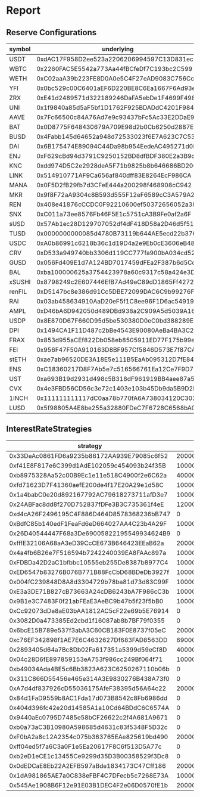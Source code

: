# Report

## Reserve Configurations

| symbol | underlying | aToken | stableDebtToken | variableDebtToken | decimals | ltv | liquidationThreshold | liquidationBonus | reserveFactor | usageAsCollateralEnabled | borrowingEnabled | stableBorrowRateEnabled | interestRateStrategy | isActive | isFrozen | baseStableBorrowRate |
|---|---|---|---|---|---|---|---|---|---|---|---|---|---|---|---|---|
| USDT | 0xdAC17F958D2ee523a2206206994597C13D831ec7 | 0x3Ed3B47Dd13EC9a98b44e6204A523E766B225811 | 0xe91D55AB2240594855aBd11b3faAE801Fd4c4687 | 0x531842cEbbdD378f8ee36D171d6cC9C4fcf475Ec | 6 | 0 | 0 | 0 | 1000 | false | true | true | 0x33DeAc0861FD6a9235b86172AA939E79085c6f52 | true | false | 100000000000000000000000000 |
| WBTC | 0x2260FAC5E5542a773Aa44fBCfeDf7C193bc2C599 | 0x9ff58f4fFB29fA2266Ab25e75e2A8b3503311656 | 0x51B039b9AFE64B78758f8Ef091211b5387eA717c | 0x9c39809Dec7F95F5e0713634a4D0701329B3b4d2 | 8 | 7200 | 8200 | 10500 | 2000 | true | true | true | 0xf41E8F817e6C399d1AdE102059c454093b24f35B | true | false | 30000000000000000000000000 |
| WETH | 0xC02aaA39b223FE8D0A0e5C4F27eAD9083C756Cc2 | 0x030bA81f1c18d280636F32af80b9AAd02Cf0854e | 0x4e977830ba4bd783C0BB7F15d3e243f73FF57121 | 0xF63B34710400CAd3e044cFfDcAb00a0f32E33eCf | 18 | 8250 | 8600 | 10500 | 1500 | true | true | true | 0xb8975328Aa52c00B9Ec1e11e518C4900f2e6C62a | true | false | 30000000000000000000000000 |
| YFI | 0x0bc529c00C6401aEF6D220BE8C6Ea1667F6Ad93e | 0x5165d24277cD063F5ac44Efd447B27025e888f37 | 0xca823F78C2Dd38993284bb42Ba9b14152082F7BD | 0x7EbD09022Be45AD993BAA1CEc61166Fcc8644d97 | 18 | 5000 | 6500 | 10750 | 2000 | true | true | false | 0xfd71623D7F41360aefE200de4f17E20A29e1d58C | true | true | 0 |
| ZRX | 0xE41d2489571d322189246DaFA5ebDe1F4699F498 | 0xDf7FF54aAcAcbFf42dfe29DD6144A69b629f8C9e | 0x071B4323a24E73A5afeEbe34118Cd21B8FAAF7C3 | 0x85791D117A392097590bDeD3bD5abB8d5A20491A | 18 | 5500 | 6500 | 10750 | 2000 | true | false | true | 0x1a4babC0e20d892167792AC79618273711afD3e7 | true | true | 30000000000000000000000000 |
| UNI | 0x1f9840a85d5aF5bf1D1762F925BDADdC4201F984 | 0xB9D7CB55f463405CDfBe4E90a6D2Df01C2B92BF1 | 0xD939F7430dC8D5a427f156dE1012A56C18AcB6Aa | 0x5BdB050A92CADcCfCDcCCBFC17204a1C9cC0Ab73 | 18 | 6500 | 7700 | 10900 | 2000 | true | false | false | 0x24ABFac8dd8f270D752837fDFe3B3C735361f4eE | true | false | 0 |
| AAVE | 0x7Fc66500c84A76Ad7e9c93437bFc5Ac33E2DDaE9 | 0xFFC97d72E13E01096502Cb8Eb52dEe56f74DAD7B | 0x079D6a3E844BcECf5720478A718Edb6575362C5f | 0xF7DBA49d571745D9d7fcb56225B05BEA803EBf3C | 18 | 6600 | 7300 | 10750 | 0 | true | false | false | 0xd4cA26F2496195C4F886D464D8578368236bB747 | true | false | 0 |
| BAT | 0x0D8775F648430679A709E98d2b0Cb6250d2887EF | 0x05Ec93c0365baAeAbF7AefFb0972ea7ECdD39CF1 | 0x277f8676FAcf4dAA5a6EA38ba511B7F65AA02f9F | 0xfc218A6Dfe6901CB34B1a5281FC6f1b8e7E56877 | 18 | 6500 | 7000 | 10750 | 2000 | true | false | true | 0xBdfC85b140edF1FeaFd6eD664027AA4C23b4A29F | true | true | 30000000000000000000000000 |
| BUSD | 0x4Fabb145d64652a948d72533023f6E7A623C7C53 | 0xA361718326c15715591c299427c62086F69923D9 | 0x4A7A63909A72D268b1D8a93a9395d098688e0e5C | 0xbA429f7011c9fa04cDd46a2Da24dc0FF0aC6099c | 18 | 0 | 0 | 0 | 1000 | false | true | false | 0x26D40544447F68a3De69005822195549934624B9 | true | true | 0 |
| DAI | 0x6B175474E89094C44Da98b954EedeAC495271d0F | 0x028171bCA77440897B824Ca71D1c56caC55b68A3 | 0x778A13D3eeb110A4f7bb6529F99c000119a08E92 | 0x6C3c78838c761c6Ac7bE9F59fe808ea2A6E4379d | 18 | 7500 | 8700 | 10400 | 1000 | true | true | true | 0xfffE32106A68aA3eD39CcCE673B646423EEaB62a | true | false | 100000000000000000000000000 |
| ENJ | 0xF629cBd94d3791C9250152BD8dfBDF380E2a3B9c | 0xaC6Df26a590F08dcC95D5a4705ae8abbc88509Ef | 0x943DcCA156b5312Aa24c1a08769D67FEce4ac14C | 0x38995F292a6E31b78203254fE1cdd5Ca1010A446 | 18 | 6000 | 6700 | 10600 | 2000 | true | true | true | 0x4a4fb6B26e7F516594b7242240039EA8FAAc897a | true | true | 0 |
| KNC | 0xdd974D5C2e2928deA5F71b9825b8b646686BD200 | 0x39C6b3e42d6A679d7D776778Fe880BC9487C2EDA | 0x9915dfb872778B2890a117DA1F35F335eb06B54f | 0x6B05D1c608015Ccb8e205A690cB86773A96F39f1 | 18 | 6000 | 7000 | 11000 | 2000 | true | true | true | 0xFDBDa42D2aC1bfbbc10555eb255De8387b8977C4 | true | true | 30000000000000000000000000 |
| LINK | 0x514910771AF9Ca656af840dff83E8264EcF986CA | 0xa06bC25B5805d5F8d82847D191Cb4Af5A3e873E0 | 0xFB4AEc4Cc858F2539EBd3D37f2a43eAe5b15b98a | 0x0b8f12b1788BFdE65Aa1ca52E3e9F3Ba401be16D | 18 | 7000 | 8300 | 10700 | 2000 | true | false | true | 0xED6547b83276B076B771B88FcCbD68BDeDb3927f | true | false | 30000000000000000000000000 |
| MANA | 0x0F5D2fB29fb7d3CFeE444a200298f468908cC942 | 0xa685a61171bb30d4072B338c80Cb7b2c865c873E | 0xD86C74eA2224f4B8591560652b50035E4e5c0a3b | 0x0A68976301e46Ca6Ce7410DB28883E309EA0D352 | 18 | 6150 | 7500 | 10750 | 3500 | true | true | true | 0x004fC239848D8A8d3304729b78ba81d73d83C99F | true | true | 30000000000000000000000000 |
| MKR | 0x9f8F72aA9304c8B593d555F12eF6589cC3A579A2 | 0xc713e5E149D5D0715DcD1c156a020976e7E56B88 | 0xC01C8E4b12a89456a9fD4e4e75B72546Bf53f0B5 | 0xba728eAd5e496BE00DCF66F650b6d7758eCB50f8 | 18 | 6200 | 6700 | 10750 | 2000 | true | false | true | 0xE3a3DE71B827cB73663A24cDB6243bA7F986cC3b | true | false | 30000000000000000000000000 |
| REN | 0x408e41876cCCDC0F92210600ef50372656052a38 | 0xCC12AbE4ff81c9378D670De1b57F8e0Dd228D77a | 0x3356Ec1eFA75d9D150Da1EC7d944D9EDf73703B7 | 0xcd9D82d33bd737De215cDac57FE2F7f04DF77FE0 | 18 | 5500 | 6000 | 10750 | 2000 | true | false | true | 0x9B1e3C7483F0f21abFEaE3AeBC9b47b5f23f5bB0 | true | true | 0 |
| SNX | 0xC011a73ee8576Fb46F5E1c5751cA3B9Fe0af2a6F | 0x35f6B052C598d933D69A4EEC4D04c73A191fE6c2 | 0x8575c8ae70bDB71606A53AeA1c6789cB0fBF3166 | 0x267EB8Cf715455517F9BD5834AeAE3CeA1EBdbD8 | 18 | 4600 | 6200 | 10750 | 3500 | true | false | false | 0xCc92073dDe8aE03bAA1812AC5cF22e69b5E76914 | true | false | 0 |
| sUSD | 0x57Ab1ec28D129707052df4dF418D58a2D46d5f51 | 0x6C5024Cd4F8A59110119C56f8933403A539555EB | 0x30B0f7324feDF89d8eff397275F8983397eFe4af | 0xdC6a3Ab17299D9C2A412B0e0a4C1f55446AE0817 | 18 | 0 | 0 | 0 | 2000 | false | true | false | 0x3082D0a473385Ed2cbd1f16087ab8b7BF79f0355 | true | false | 0 |
| TUSD | 0x0000000000085d4780B73119b644AE5ecd22b376 | 0x101cc05f4A51C0319f570d5E146a8C625198e636 | 0x7f38d60D94652072b2C44a18c0e14A481EC3C0dd | 0x01C0eb1f8c6F1C1bF74ae028697ce7AA2a8b0E92 | 18 | 8000 | 8250 | 10500 | 500 | true | true | true | 0x6bcE15B789e537f3abA3C60CB183F0E8737f05eC | true | false | 100000000000000000000000000 |
| USDC | 0xA0b86991c6218b36c1d19D4a2e9Eb0cE3606eB48 | 0xBcca60bB61934080951369a648Fb03DF4F96263C | 0xE4922afAB0BbaDd8ab2a88E0C79d884Ad337fcA6 | 0x619beb58998eD2278e08620f97007e1116D5D25b | 6 | 8000 | 8750 | 10450 | 1000 | true | true | true | 0xc76EF342898f1AE7E6C4632627Df683FAD8563DD | true | false | 90000000000000000000000000 |
| CRV | 0xD533a949740bb3306d119CC777fa900bA034cd52 | 0x8dAE6Cb04688C62d939ed9B68d32Bc62e49970b1 | 0x9288059a74f589C919c7Cf1Db433251CdFEB874B | 0x00ad8eBF64F141f1C81e9f8f792d3d1631c6c684 | 18 | 5200 | 5800 | 10800 | 2000 | true | false | false | 0xE3a3DE71B827cB73663A24cDB6243bA7F986cC3b | true | false | 30000000000000000000000000 |
| GUSD | 0x056Fd409E1d7A124BD7017459dFEa2F387b6d5Cd | 0xD37EE7e4f452C6638c96536e68090De8cBcdb583 | 0xf8aC64ec6Ff8E0028b37EB89772d21865321bCe0 | 0x279AF5b99540c1A3A7E3CDd326e19659401eF99e | 2 | 0 | 0 | 0 | 1000 | false | true | false | 0x2893405d64a7Bc8Db02Fa617351a5399d59eCf8D | true | false | 40000000000000000000000000 |
| BAL | 0xba100000625a3754423978a60c9317c58a424e3D | 0x272F97b7a56a387aE942350bBC7Df5700f8a4576 | 0xe569d31590307d05DA3812964F1eDd551D665a0b | 0x13210D4Fe0d5402bd7Ecbc4B5bC5cFcA3b71adB0 | 18 | 6500 | 7000 | 10800 | 2000 | true | false | false | 0x04c28D6fE897859153eA753f986cc249Bf064f71 | true | true | 30000000000000000000000000 |
| xSUSHI | 0x8798249c2E607446EfB7Ad49eC89dD1865Ff4272 | 0xF256CC7847E919FAc9B808cC216cAc87CCF2f47a | 0x73Bfb81D7dbA75C904f430eA8BAe82DB0D41187B | 0xfAFEDF95E21184E3d880bd56D4806c4b8d31c69A | 18 | 5000 | 6500 | 10850 | 3500 | true | false | false | 0xb49034Ada4BE5c6Bb3823A623C6250267110b06b | true | true | 0 |
| renFIL | 0xD5147bc8e386d91Cc5DBE72099DAC6C9b99276F5 | 0x514cd6756CCBe28772d4Cb81bC3156BA9d1744aa | 0xcAad05C49E14075077915cB5C820EB3245aFb950 | 0x348e2eBD5E962854871874E444F4122399c02755 | 18 | 0 | 0 | 0 | 3500 | false | true | false | 0x311C866D55456e465e314A3E9830276B438A73f0 | true | true | 0 |
| RAI | 0x03ab458634910AaD20eF5f1C8ee96F1D6ac54919 | 0xc9BC48c72154ef3e5425641a3c747242112a46AF | 0x9C72B8476C33AE214ee3e8C20F0bc28496a62032 | 0xB5385132EE8321977FfF44b60cDE9fE9AB0B4e6b | 18 | 0 | 0 | 0 | 2000 | false | true | false | 0xA7d4df837926cD55036175AfeF38395d56A64c22 | true | true | 0 |
| AMPL | 0xD46bA6D942050d489DBd938a2C909A5d5039A161 | 0x1E6bb68Acec8fefBD87D192bE09bb274170a0548 | 0x18152C9f77DAdc737006e9430dB913159645fa87 | 0xf013D90E4e4E3Baf420dFea60735e75dbd42f1e1 | 9 | 0 | 0 | 0 | 1000 | false | true | false | 0x84d1FaD9559b8AC1Fda17d073B8542c8Fb6986dd | true | true | 0 |
| USDP | 0x8E870D67F660D95d5be530380D0eC0bd388289E1 | 0x2e8F4bdbE3d47d7d7DE490437AeA9915D930F1A3 | 0x2387119bc85A74e0BBcbe190d80676CB16F10D4F | 0xFDb93B3b10936cf81FA59A02A7523B6e2149b2B7 | 18 | 0 | 0 | 0 | 1000 | false | true | false | 0x404d396fc42e20d14585A1a10Cd64BDdC6C6574A | true | false | 0 |
| DPI | 0x1494CA1F11D487c2bBe4543E90080AeBa4BA3C2b | 0x6F634c6135D2EBD550000ac92F494F9CB8183dAe | 0xa3953F07f389d719F99FC378ebDb9276177d8A6e | 0x4dDff5885a67E4EffeC55875a3977D7E60F82ae0 | 18 | 6500 | 7000 | 10750 | 2000 | true | false | false | 0x9440aEc0795D7485e58bCF26622c2f4A681A9671 | true | false | 0 |
| FRAX | 0x853d955aCEf822Db058eb8505911ED77F175b99e | 0xd4937682df3C8aEF4FE912A96A74121C0829E664 | 0x3916e3B6c84b161df1b2733dFfc9569a1dA710c2 | 0xfE8F19B17fFeF0fDbfe2671F248903055AFAA8Ca | 18 | 0 | 0 | 0 | 2000 | false | true | false | 0xb0a73aC3B10980A598685d4631c83f5348F5D32c | true | false | 0 |
| FEI | 0x956F47F50A910163D8BF957Cf5846D573E7f87CA | 0x683923dB55Fead99A79Fa01A27EeC3cB19679cC3 | 0xd89cF9E8A858F8B4b31Faf793505e112d6c17449 | 0xC2e10006AccAb7B45D9184FcF5b7EC7763f5BaAe | 18 | 6500 | 7500 | 10650 | 9900 | true | true | false | 0xF0bA2a8c12A2354c075b363765EAe825619bd490 | true | true | 0 |
| stETH | 0xae7ab96520DE3A18E5e111B5EaAb095312D7fE84 | 0x1982b2F5814301d4e9a8b0201555376e62F82428 | 0x66457616Dd8489dF5D0AFD8678F4A260088aAF55 | 0xA9DEAc9f00Dc4310c35603FCD9D34d1A750f81Db | 18 | 7200 | 8300 | 10700 | 1000 | true | false | false | 0xff04ed5f7a6C3a0F1e5Ea20617F8C6f513D5A77c | true | false | 0 |
| ENS | 0xC18360217D8F7Ab5e7c516566761Ea12Ce7F9D72 | 0x9a14e23A58edf4EFDcB360f68cd1b95ce2081a2F | 0x34441FFD1948E49dC7a607882D0c38Efd0083815 | 0x176808047cc9b7A2C9AE202c593ED42dDD7C0D13 | 18 | 4700 | 5700 | 10800 | 2000 | true | false | false | 0xb2eD1eCE1c13455Ce9299d35D3B00358529f3Dc8 | true | false | 0 |
| UST | 0xa693B19d2931d498c5B318dF961919BB4aee87a5 | 0xc2e2152647F4C26028482Efaf64b2Aa28779EFC4 | 0x7FDbfB0412700D94403c42cA3CAEeeA183F07B26 | 0xaf32001cf2E66C4C3af4205F6EA77112AA4160FE | 6 | 0 | 0 | 0 | 2000 | false | true | false | 0x0dEDCaE8Eb22A2EFB597aBde1834173C47Cff186 | true | true | 0 |
| CVX | 0x4e3FBD56CD56c3e72c1403e103b45Db9da5B9D2B | 0x952749E07d7157bb9644A894dFAF3Bad5eF6D918 | 0xB01Eb1cE1Da06179136D561766fc2d609C5F55Eb | 0x4Ae5E4409C6Dbc84A00f9f89e4ba096603fb7d50 | 18 | 3500 | 4500 | 10850 | 2000 | true | false | false | 0x1dA981865AE7a0C838eFBF4C7DFecb5c7268E73A | true | true | 0 |
| 1INCH | 0x111111111117dC0aa78b770fA6A738034120C302 | 0xB29130CBcC3F791f077eAdE0266168E808E5151e | 0x1278d6ED804d59d2d18a5Aa5638DfD591A79aF0a | 0xD7896C1B9b4455aFf31473908eB15796ad2295DA | 18 | 4000 | 5000 | 10850 | 2000 | true | false | false | 0xb2eD1eCE1c13455Ce9299d35D3B00358529f3Dc8 | true | false | 0 |
| LUSD | 0x5f98805A4E8be255a32880FDeC7F6728C6568bA0 | 0xce1871f791548600cb59efbefFC9c38719142079 | 0x39f010127274b2dBdB770B45e1de54d974974526 | 0x411066489AB40442d6Fc215aD7c64224120D33F2 | 18 | 0 | 0 | 0 | 1000 | false | true | true | 0x545Ae1908B6F12e91E03B1DEC4F2e06D0570fE1b | true | false | 100000000000000000000000000 |


## InterestRateStrategies

| strategy | getStableRateSlope1 | getStableRateSlope2 | getBaseVariableBorrowRate | getVariableRateSlope1 | getVariableRateSlope2 | optimalUtilizationRatio | excessUtilizationRatio |
|---|---|---|---|---|---|---|---|
| 0x33DeAc0861FD6a9235b86172AA939E79085c6f52 | 20000000000000000000000000 | 750000000000000000000000000 | 0 | 40000000000000000000000000 | 750000000000000000000000000 | 800000000000000000000000000 | 200000000000000000000000000 |
| 0xf41E8F817e6C399d1AdE102059c454093b24f35B | 100000000000000000000000000 | 3000000000000000000000000000 | 0 | 80000000000000000000000000 | 3000000000000000000000000000 | 650000000000000000000000000 | 350000000000000000000000000 |
| 0xb8975328Aa52c00B9Ec1e11e518C4900f2e6C62a | 40000000000000000000000000 | 800000000000000000000000000 | 10000000000000000000000000 | 38000000000000000000000000 | 800000000000000000000000000 | 800000000000000000000000000 | 200000000000000000000000000 |
| 0xfd71623D7F41360aefE200de4f17E20A29e1d58C | 100000000000000000000000000 | 3000000000000000000000000000 | 0 | 70000000000000000000000000 | 3000000000000000000000000000 | 450000000000000000000000000 | 550000000000000000000000000 |
| 0x1a4babC0e20d892167792AC79618273711afD3e7 | 100000000000000000000000000 | 3000000000000000000000000000 | 0 | 70000000000000000000000000 | 3000000000000000000000000000 | 450000000000000000000000000 | 550000000000000000000000000 |
| 0x24ABFac8dd8f270D752837fDFe3B3C735361f4eE | 120000000000000000000000000 | 3000000000000000000000000000 | 0 | 70000000000000000000000000 | 3000000000000000000000000000 | 450000000000000000000000000 | 550000000000000000000000000 |
| 0xd4cA26F2496195C4F886D464D8578368236bB747 | 0 | 0 | 0 | 0 | 0 | 450000000000000000000000000 | 550000000000000000000000000 |
| 0xBdfC85b140edF1FeaFd6eD664027AA4C23b4A29F | 100000000000000000000000000 | 3000000000000000000000000000 | 0 | 70000000000000000000000000 | 3000000000000000000000000000 | 450000000000000000000000000 | 550000000000000000000000000 |
| 0x26D40544447F68a3De69005822195549934624B9 | 0 | 0 | 0 | 40000000000000000000000000 | 1000000000000000000000000000 | 800000000000000000000000000 | 200000000000000000000000000 |
| 0xfffE32106A68aA3eD39CcCE673B646423EEaB62a | 20000000000000000000000000 | 750000000000000000000000000 | 0 | 40000000000000000000000000 | 750000000000000000000000000 | 800000000000000000000000000 | 200000000000000000000000000 |
| 0x4a4fb6B26e7F516594b7242240039EA8FAAc897a | 100000000000000000000000000 | 3000000000000000000000000000 | 0 | 70000000000000000000000000 | 3000000000000000000000000000 | 450000000000000000000000000 | 550000000000000000000000000 |
| 0xFDBDa42D2aC1bfbbc10555eb255De8387b8977C4 | 100000000000000000000000000 | 3000000000000000000000000000 | 0 | 80000000000000000000000000 | 3000000000000000000000000000 | 650000000000000000000000000 | 350000000000000000000000000 |
| 0xED6547b83276B076B771B88FcCbD68BDeDb3927f | 100000000000000000000000000 | 3000000000000000000000000000 | 0 | 70000000000000000000000000 | 3000000000000000000000000000 | 450000000000000000000000000 | 550000000000000000000000000 |
| 0x004fC239848D8A8d3304729b78ba81d73d83C99F | 100000000000000000000000000 | 3000000000000000000000000000 | 0 | 70000000000000000000000000 | 3000000000000000000000000000 | 450000000000000000000000000 | 550000000000000000000000000 |
| 0xE3a3DE71B827cB73663A24cDB6243bA7F986cC3b | 100000000000000000000000000 | 3000000000000000000000000000 | 0 | 70000000000000000000000000 | 3000000000000000000000000000 | 450000000000000000000000000 | 550000000000000000000000000 |
| 0x9B1e3C7483F0f21abFEaE3AeBC9b47b5f23f5bB0 | 100000000000000000000000000 | 3000000000000000000000000000 | 0 | 70000000000000000000000000 | 3000000000000000000000000000 | 450000000000000000000000000 | 550000000000000000000000000 |
| 0xCc92073dDe8aE03bAA1812AC5cF22e69b5E76914 | 0 | 0 | 30000000000000000000000000 | 120000000000000000000000000 | 1000000000000000000000000000 | 800000000000000000000000000 | 200000000000000000000000000 |
| 0x3082D0a473385Ed2cbd1f16087ab8b7BF79f0355 | 0 | 0 | 0 | 40000000000000000000000000 | 1000000000000000000000000000 | 800000000000000000000000000 | 200000000000000000000000000 |
| 0x6bcE15B789e537f3abA3C60CB183F0E8737f05eC | 20000000000000000000000000 | 1000000000000000000000000000 | 0 | 40000000000000000000000000 | 1000000000000000000000000000 | 800000000000000000000000000 | 200000000000000000000000000 |
| 0xc76EF342898f1AE7E6C4632627Df683FAD8563DD | 690000000000000000000000000 | 600000000000000000000000000 | 0 | 420000000000000000000000000 | 600000000000000000000000000 | 690000000000000000000000000 | 310000000000000000000000000 |
| 0x2893405d64a7Bc8Db02Fa617351a5399d59eCf8D | 40000000000000000000000000 | 1000000000000000000000000000 | 0 | 40000000000000000000000000 | 1000000000000000000000000000 | 800000000000000000000000000 | 200000000000000000000000000 |
| 0x04c28D6fE897859153eA753f986cc249Bf064f71 | 100000000000000000000000000 | 3000000000000000000000000000 | 30000000000000000000000000 | 140000000000000000000000000 | 1500000000000000000000000000 | 800000000000000000000000000 | 200000000000000000000000000 |
| 0xb49034Ada4BE5c6Bb3823A623C6250267110b06b | 0 | 0 | 0 | 70000000000000000000000000 | 3000000000000000000000000000 | 450000000000000000000000000 | 550000000000000000000000000 |
| 0x311C866D55456e465e314A3E9830276B438A73f0 | 0 | 0 | 0 | 0 | 0 | 0 | 0 |
| 0xA7d4df837926cD55036175AfeF38395d56A64c22 | 20000000000000000000000000 | 750000000000000000000000000 | 0 | 40000000000000000000000000 | 750000000000000000000000000 | 800000000000000000000000000 | 200000000000000000000000000 |
| 0x84d1FaD9559b8AC1Fda17d073B8542c8Fb6986dd | 0 | 0 | 10000000000000000000000000 | 20000000000000000000000000 | 7500000000000000000000000000 | 800000000000000000000000000 | 200000000000000000000000000 |
| 0x404d396fc42e20d14585A1a10Cd64BDdC6C6574A | 0 | 0 | 0 | 40000000000000000000000000 | 600000000000000000000000000 | 900000000000000000000000000 | 100000000000000000000000000 |
| 0x9440aEc0795D7485e58bCF26622c2f4A681A9671 | 0 | 0 | 0 | 70000000000000000000000000 | 3000000000000000000000000000 | 500000000000000000000000000 | 500000000000000000000000000 |
| 0xb0a73aC3B10980A598685d4631c83f5348F5D32c | 0 | 0 | 0 | 40000000000000000000000000 | 750000000000000000000000000 | 800000000000000000000000000 | 200000000000000000000000000 |
| 0xF0bA2a8c12A2354c075b363765EAe825619bd490 | 20000000000000000000000000 | 1000000000000000000000000000 | 0 | 40000000000000000000000000 | 1000000000000000000000000000 | 800000000000000000000000000 | 200000000000000000000000000 |
| 0xff04ed5f7a6C3a0F1e5Ea20617F8C6f513D5A77c | 0 | 0 | 0 | 80000000000000000000000000 | 2000000000000000000000000000 | 600000000000000000000000000 | 400000000000000000000000000 |
| 0xb2eD1eCE1c13455Ce9299d35D3B00358529f3Dc8 | 0 | 0 | 0 | 70000000000000000000000000 | 3000000000000000000000000000 | 450000000000000000000000000 | 550000000000000000000000000 |
| 0x0dEDCaE8Eb22A2EFB597aBde1834173C47Cff186 | 20000000000000000000000000 | 750000000000000000000000000 | 0 | 40000000000000000000000000 | 750000000000000000000000000 | 800000000000000000000000000 | 200000000000000000000000000 |
| 0x1dA981865AE7a0C838eFBF4C7DFecb5c7268E73A | 100000000000000000000000000 | 3000000000000000000000000000 | 0 | 70000000000000000000000000 | 3000000000000000000000000000 | 450000000000000000000000000 | 550000000000000000000000000 |
| 0x545Ae1908B6F12e91E03B1DEC4F2e06D0570fE1b | 20000000000000000000000000 | 750000000000000000000000000 | 0 | 40000000000000000000000000 | 750000000000000000000000000 | 800000000000000000000000000 | 200000000000000000000000000 |


